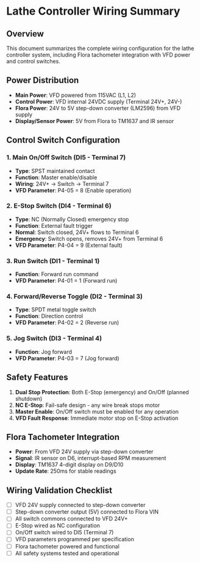# Lathe Controller Wiring Summary

## Overview
This document summarizes the complete wiring configuration for the lathe controller system, including Flora tachometer integration with VFD power and control switches.

## Power Distribution
- **Main Power**: VFD powered from 115VAC (L1, L2)
- **Control Power**: VFD internal 24VDC supply (Terminal 24V+, 24V-)
- **Flora Power**: 24V to 5V step-down converter (LM2596) from VFD supply
- **Display/Sensor Power**: 5V from Flora to TM1637 and IR sensor

## Control Switch Configuration

### 1. Main On/Off Switch (DI5 - Terminal 7)
- **Type**: SPST maintained contact
- **Function**: Master enable/disable
- **Wiring**: 24V+ → Switch → Terminal 7
- **VFD Parameter**: P4-05 = 8 (Enable operation)

### 2. E-Stop Switch (DI4 - Terminal 6) 
- **Type**: NC (Normally Closed) emergency stop
- **Function**: External fault trigger
- **Normal**: Switch closed, 24V+ flows to Terminal 6
- **Emergency**: Switch opens, removes 24V+ from Terminal 6
- **VFD Parameter**: P4-04 = 9 (External fault)

### 3. Run Switch (DI1 - Terminal 1)
- **Function**: Forward run command
- **VFD Parameter**: P4-01 = 1 (Forward run)

### 4. Forward/Reverse Toggle (DI2 - Terminal 3)
- **Type**: SPDT metal toggle switch
- **Function**: Direction control
- **VFD Parameter**: P4-02 = 2 (Reverse run)

### 5. Jog Switch (DI3 - Terminal 4)
- **Function**: Jog forward
- **VFD Parameter**: P4-03 = 7 (Jog forward)

## Safety Features
1. **Dual Stop Protection**: Both E-Stop (emergency) and On/Off (planned shutdown)
2. **NC E-Stop**: Fail-safe design - any wire break stops motor
3. **Master Enable**: On/Off switch must be enabled for any operation
4. **VFD Fault Response**: Immediate motor stop on E-Stop activation

## Flora Tachometer Integration
- **Power**: From VFD 24V supply via step-down converter
- **Signal**: IR sensor on D6, interrupt-based RPM measurement
- **Display**: TM1637 4-digit display on D9/D10
- **Update Rate**: 250ms for stable readings

## Wiring Validation Checklist
- [ ] VFD 24V supply connected to step-down converter
- [ ] Step-down converter output (5V) connected to Flora VIN
- [ ] All switch commons connected to VFD 24V+
- [ ] E-Stop wired as NC configuration
- [ ] On/Off switch wired to DI5 (Terminal 7)
- [ ] VFD parameters programmed per specification
- [ ] Flora tachometer powered and functional
- [ ] All safety systems tested and operational